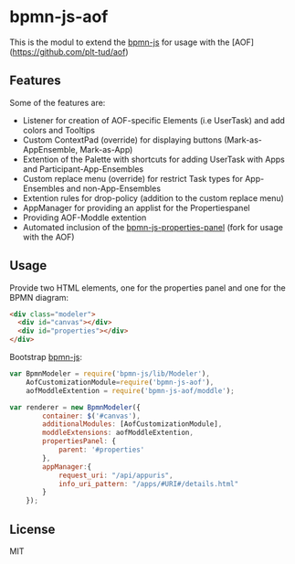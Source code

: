 # bpmn-js-aof

This is the modul to extend the [bpmn-js](https://github.com/bpmn-io/bpmn-js) for usage with the [AOF] (https://github.com/plt-tud/aof)

## Features

Some of the features are:

* Listener for creation of AOF-specific Elements (i.e UserTask) and add colors and Tooltips
* Custom ContextPad (override) for displaying buttons (Mark-as-AppEnsemble, Mark-as-App)
* Extention of the Palette with shortcuts for adding UserTask with Apps and Participant-App-Ensembles
* Custom replace menu (override) for restrict Task types for App-Ensembles and non-App-Ensembles
* Extention rules for drop-policy (addition to the custom replace menu)
* AppManager for providing an applist for the Propertiespanel
* Providing AOF-Moddle extention
* Automated inclusion of the [bpmn-js-properties-panel](https://github.com/korbinianHoerfurter/bpmn-js-properties-panel/) (fork for usage with the AOF)

## Usage

Provide two HTML elements, one for the properties panel and one for the BPMN diagram:

```html
<div class="modeler">
  <div id="canvas"></div>
  <div id="properties"></div>
</div>
```

Bootstrap [bpmn-js](https://github.com/bpmn-io/bpmn-js):

```javascript
var BpmnModeler = require('bpmn-js/lib/Modeler'),
    AofCustomizationModule=require('bpmn-js-aof'),
    aofModdleExtention = require('bpmn-js-aof/moddle');

var renderer = new BpmnModeler({
        container: $('#canvas'),
        additionalModules: [AofCustomizationModule],
        moddleExtensions: aofModdleExtention,
        propertiesPanel: {
            parent: '#properties'
        },
        appManager:{
            request_uri: "/api/appuris",
            info_uri_pattern: "/apps/#URI#/details.html"
        }
    });
```

## License

MIT